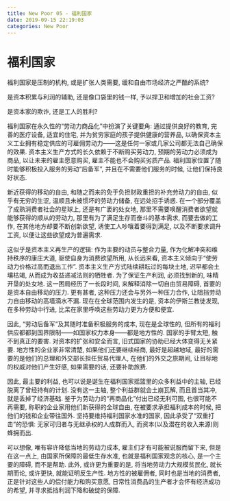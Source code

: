 ```yaml
---
title: New Poor 05 - 福利国家
date: 2019-09-15 22:19:03
categories: New Poor
---
```

# 福利国家

<!--more-->

福利国家是压制的机构, 或是扩张人类需要, 缓和自由市场经济之严酷的系统?

是资本积累与利润的辅助, 还是像口袋里的钱一样, 予以捍卫和增加的社会工资?

是资本家的欺诈, 还是工人的胜利?

福利国家在永久性的“劳动力商品化”中扮演了关键要角: 通过提供良好的教育, 完善的医疗设备, 适宜的住宅, 并为贫穷家庭的孩子提供健康的营养品, 以确保资本主义工业拥有稳定供应的可雇佣劳动力——这是任何一家或几家公司都无法自己确保的效果. 资本主义生产方式的长久依赖于不断购买劳动力, 预期的劳动力必须成为商品, 以让未来的雇主愿意购买, 雇主不能也不会购买劣质产品. 福利国家位置了随时能够积极投入服务的劳动“后备军”, 并且在不需要他们服务的时候, 让他们保持良好状态.

新近获得的移动的自由, 和随之而来的免于负担财政重担的补充劳动力的自由, 似乎有无穷的生涩, 温顺且未被惯坏的劳动力储备, 在远处招手诱惑. 在一个部分覆盖了成熟消费者社会的星球上, 还是有广袤的处女地, 那里不需要唤醒消费者欲望就能够获得的顺从的劳动力, 那里有为了满足生存而奋斗的基本需求, 而要去做的工作, 在其他地方却要不断创新欲望, 诱使工人吵嚷着要得到满足, 以及不断要求调升工资, 以便让这些欲望成为普遍需求.

这似乎是资本主义再生产的逻辑: 作为主要的动员与整合力量, 作为化解冲突和维持秩序的康庄大道, 驱使自身为消费欲望所用, 从长远来看, 资本主义倾向于“使劳动力价格过高而退出工作”. 资本主义生产方式陆续耕耘过的每块土地, 迟早都会土壤枯竭, 从而成为收益递减法则的牺牲者. 为了保证生产利润, 必须找到新的, 味精开垦的处女地. 这一困局经历了一长段时间, 来解释消除一切自由贸易障碍, 首要的是资本自由移动的压力. 更有甚者, 这种压力还会与另外一种压力合作, 让阻挡劳动力自由移动的高墙滴水不漏. 现在在全球范围内发生的是, 资本的伊斯兰教徒发现, 在多种劳动中行进, 比呆在家里呼唤这些劳动力更为方便和便宜.

因此, “劳动后备军”及其随时准备积极服务的成本, 现在是全球性的, 但所有的福利供应都都到国界限制——如国家权力本身——都是地方性的. 国家的手臂太短, 触不到真正的要害. 对资本的扩张和安全而言, 旧式国家的协助已经大体变得无关紧要. 地方性的企业家非常清楚, 如果他们还要继续经商, 最好是超越地域, 最好的需要的是他们的总理和外交部长担任贸易代理人, 在他们的外交之旅期间, 让目标地的权威对他们产生好感, 如果需要的话, 还要补助旅费.

因此, 最主要的利益, 也可以说是诞生在福利国家摇篮里的众多利益中的主轴, 已经脱离了曾经持有的计划. 没有这一主轴, 整个利益群就会土崩瓦解, 而且首当其冲, 就是丢掉了经济基础. 鉴于为劳动力的“再商品化”付出已经无利可图, 也很可能不再需要, 称职的企业家用他们新获得的全球自由, 在被要求承担福利成本的时候, 把他们的钱和企业带往国外. 坚持要维持福利国家水准的国家, 因此承受了“双重打击”的恐惧: 无家可归者与无继承权的人成群而入, 而资本(以及潜在的收入来源)则蜂拥而出.

可以想像, 唯有容许降低当地的劳动力成本, 雇主们才有可能被说服而留下来, 但是在这一点上, 由国家所保障的最低生存水准, 也就是福利国家观念的核心, 是一个主要的障碍, 而不是帮助. 此外, 或许更为重要的是, 将当地劳动力大规模贫民化, 就长期而论, 或许更快, 就能证明反生产性. 地方性的被雇佣者, 同时也是当地的消费者, 正是针对这些人的偿付能力和购买意愿, 日常性消费品的生产者才会怀有经济成功的希望, 并寻求抵挡利润下降和破绽的保障.
